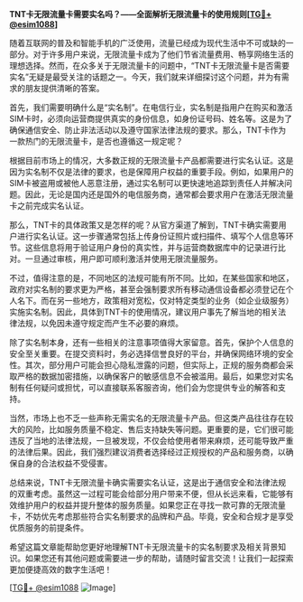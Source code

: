 **TNT卡无限流量卡需要实名吗？——全面解析无限流量卡的使用规则[[TG💪+ @esim1088](https://t.me/s/esim1088)]**

随着互联网的普及和智能手机的广泛使用，流量已经成为现代生活中不可或缺的一部分。对于许多用户来说，无限流量卡成为了他们节省流量费用、畅享网络生活的理想选择。然而，在众多关于无限流量卡的问题中，“TNT卡无限流量卡是否需要实名”无疑是最受关注的话题之一。今天，我们就来详细探讨这个问题，并为有需求的朋友提供清晰的答案。

首先，我们需要明确什么是“实名制”。在电信行业，实名制是指用户在购买和激活SIM卡时，必须向运营商提供真实的身份信息，如身份证号码、姓名等。这是为了确保通信安全、防止非法活动以及遵守国家法律法规的要求。那么，TNT卡作为一款热门的无限流量卡，是否也遵循这一规定呢？

根据目前市场上的情况，大多数正规的无限流量卡产品都需要进行实名认证。这是因为实名制不仅是法律的要求，也是保障用户权益的重要手段。例如，如果用户的SIM卡被盗用或被他人恶意注册，通过实名制可以更快速地追踪到责任人并解决问题。因此，无论是国内还是国外的电信服务商，通常都会要求用户在激活无限流量卡之前完成实名认证。

那么，TNT卡的具体政策又是怎样的呢？从官方渠道了解到，TNT卡确实需要用户进行实名认证。这一步骤通常包括上传身份证照片或扫描件、填写个人信息等环节。这些信息将用于验证用户身份的真实性，并与运营商数据库中的记录进行比对。一旦通过审核，用户即可顺利激活并使用无限流量服务。

不过，值得注意的是，不同地区的法规可能有所不同。比如，在某些国家和地区，政府对实名制的要求更为严格，甚至会强制要求所有移动通信设备都必须登记在个人名下。而在另一些地方，政策相对宽松，仅对特定类型的业务（如企业级服务）实施实名制。因此，具体到TNT卡的使用情况，建议用户事先了解当地的相关法律法规，以免因未遵守规定而产生不必要的麻烦。

除了实名制本身，还有一些相关的注意事项值得大家留意。首先，保护个人信息的安全至关重要。在提交资料时，务必选择信誉良好的平台，并确保网络环境的安全性。其次，部分用户可能会担心隐私泄露的问题，但实际上，正规的服务商都会采取严格的数据加密措施，以确保客户的敏感信息不会被滥用。最后，如果您对实名制有任何疑问或担忧，可以直接联系客服咨询，他们会为您提供专业的解答和支持。

当然，市场上也不乏一些声称无需实名的无限流量卡产品。但这类产品往往存在较大的风险，比如服务质量不稳定、售后支持缺失等问题。更重要的是，它们很可能违反了当地的法律法规，一旦被发现，不仅会给使用者带来麻烦，还可能导致严重的法律后果。因此，我们强烈建议消费者选择经过正规授权的产品和服务商，以确保自身的合法权益不受侵害。

总结来说，TNT卡无限流量卡确实需要实名认证，这是出于通信安全和法律法规的双重考虑。虽然这一过程可能会给部分用户带来不便，但从长远来看，它能够有效维护用户的权益并提升整体的服务质量。如果您正在寻找一款可靠的无限流量卡，不妨优先考虑那些符合实名制要求的品牌和产品。毕竟，安全和合规才是享受优质服务的前提条件。

希望这篇文章能帮助您更好地理解TNT卡无限流量卡的实名制要求及相关背景知识。如果您还有其他问题或需要进一步的帮助，请随时留言交流！让我们一起探索更加便捷高效的数字生活吧！

[[TG💪+ @esim1088](https://t.me/s/esim1088) ![Image](https://i.postimg.cc/4NQfJmqS/Snipaste-2025-05-13-00-14-12.png)]